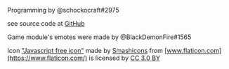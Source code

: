Programming by @schockocraft#2975

see source code at [GitHub](https://github.com/schockocraft/Talon-Fex)

Game module's emotes were made by @BlackDemonFire#1565

Icon ["Javascript free icon"](https://www.flaticon.com/free-icon/javascript_136530) made by [Smashicons](https://www.flaticon.com/authors/smashicons) from [www.flaticon.com](https://www.flaticon.com/) is licensed by [CC 3.0 BY](http://creativecommons.org/licenses/by/3.0/)
